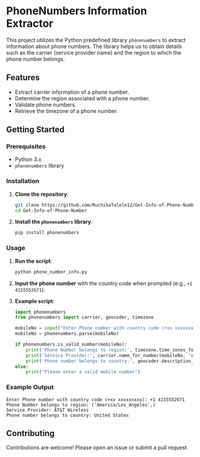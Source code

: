 # PhoneNumbers Information Extractor

This project utilizes the Python predefined library `phonenumbers` to extract information about phone numbers. The library helps us to obtain details such as the carrier (service provider name) and the region to which the phone number belongs.

## Features

- Extract carrier information of a phone number.
- Determine the region associated with a phone number.
- Validate phone numbers.
- Retrieve the timezone of a phone number.

## Getting Started

### Prerequisites

- Python 3.x
- `phonenumbers` library

### Installation

1. **Clone the repository**:
   ```bash
   git clone https://github.com/RuchikaTalele12/Get-Info-of-Phone-Number.git
   cd Get-Info-of-Phone-Number
   ```

2. **Install the `phonenumbers` library**:
   ```bash
   pip install phonenumbers
   ```

### Usage

1. **Run the script**:
   ```bash
   python phone_number_info.py
   ```

2. **Input the phone number** with the country code when prompted (e.g., `+1 4155552671`).

3. **Example script**:
   ```python
   import phonenumbers
   from phonenumbers import carrier, geocoder, timezone

   mobileNo = input("Enter Phone number with country code (+xx xxxxxxxxx): ")
   mobileNo = phonenumbers.parse(mobileNo)
   
   if phonenumbers.is_valid_number(mobileNo):
       print('Phone Number belongs to region:', timezone.time_zones_for_number(mobileNo))
       print('Service Provider:', carrier.name_for_number(mobileNo, "en"))
       print('Phone number belongs to country:', geocoder.description_for_number(mobileNo, "en"))
   else:
       print("Please enter a valid mobile number")
   ```

### Example Output

```
Enter Phone number with country code (+xx xxxxxxxxx): +1 4155552671
Phone Number belongs to region: ('America/Los_Angeles',)
Service Provider: AT&T Wireless
Phone number belongs to country: United States
```

## Contributing

Contributions are welcome! Please open an issue or submit a pull request.
